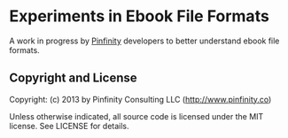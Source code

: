 Experiments in Ebook File Formats
=================================

A work in progress by [Pinfinity](http://www.pinfinity.co) developers to better understand ebook file formats.

Copyright and License
---------------------
Copyright: (c) 2013 by Pinfinity Consulting LLC (http://www.pinfinity.co)

Unless otherwise indicated, all source code is licensed under the MIT license. See LICENSE for details.
